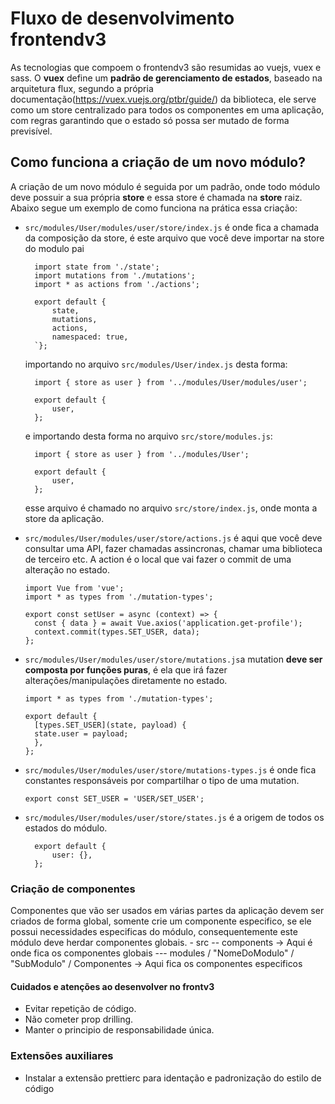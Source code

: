 # Fluxo de desenvolvimento frontendv3

As tecnologias que compoem o frontendv3 são resumidas ao vuejs, vuex e sass. O **vuex** define um **padrão de gerenciamento de estados**, baseado na arquitetura flux, segundo a própria documentação(https://vuex.vuejs.org/ptbr/guide/) da biblioteca, ele serve como um store centralizado para todos os componentes em uma aplicação, com regras garantindo que o estado só possa ser mutado de forma previsível.

## Como funciona a criação de um novo módulo?

A criação de um novo módulo é seguida por um padrão, onde todo módulo deve possuir a sua própria **store** e essa store é chamada na **store** raiz. Abaixo segue um exemplo de como funciona na prática essa criação:

- `src/modules/User/modules/user/store/index.js` é onde fica a chamada da composição da store, é este arquivo que você deve importar na store do modulo pai

        import state from './state';
        import mutations from './mutations';
        import * as actions from './actions';

        export default {
            state,
            mutations,
            actions,
            namespaced: true,
        `};

  importando no arquivo `src/modules/User/index.js` desta forma:

        import { store as user } from '../modules/User/modules/user';

        export default {
            user,
        };

  e importando desta forma no arquivo `src/store/modules.js`:

        import { store as user } from '../modules/User';

        export default {
            user,
        };

  esse arquivo é chamado no arquivo `src/store/index.js`, onde monta a store da aplicação.

- `src/modules/User/modules/user/store/actions.js` é aqui que você deve consultar uma API, fazer chamadas assincronas, chamar uma biblioteca de terceiro etc. A action é o local que vai fazer o commit de uma alteração no estado.

      import Vue from 'vue';
      import * as types from './mutation-types';

      export const setUser = async (context) => {
        const { data } = await Vue.axios('application.get-profile');
        context.commit(types.SET_USER, data);
      };

- `src/modules/User/modules/user/store/mutations.js`a mutation **deve ser composta por funções puras**, é ela que irá fazer alterações/manipulações diretamente no estado.

      import * as types from './mutation-types';

      export default {
        [types.SET_USER](state, payload) {
      	state.user = payload;
        },
      };

- `src/modules/User/modules/user/store/mutations-types.js` é onde fica constantes responsáveis por compartilhar o tipo de uma mutation.

      export const SET_USER = 'USER/SET_USER';

- `src/modules/User/modules/user/store/states.js` é a origem de todos os estados do módulo.

        export default {
            user: {},
        };

### Criação de componentes

Componentes que vão ser usados em várias partes da aplicação devem ser criados de forma global, somente crie um componente especifico, se ele possui necessidades especificas do módulo, consequentemente este módulo deve herdar componentes globais. - src
-- components -> Aqui é onde fica os componentes globais
--- modules / "NomeDoModulo" / "SubModulo" / Componentes -> Aqui fica os componentes especificos

#### Cuidados e atenções ao desenvolver no frontv3

- Evitar repetição de código.
- Não cometer prop drilling.
- Manter o principio de responsabilidade única.

### Extensões auxiliares

- Instalar a extensão prettierc para identação e padronização do estilo de código
